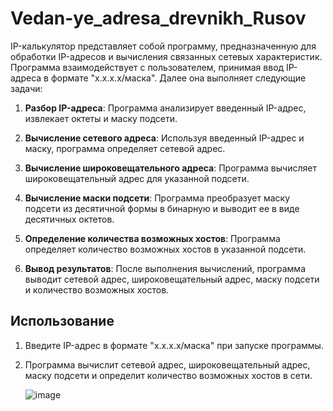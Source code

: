 # Vedan-ye_adresa_drevnikh_Rusov

IP-калькулятор представляет собой программу, предназначенную для обработки IP-адресов и вычисления связанных сетевых характеристик. Программа взаимодействует с пользователем, принимая ввод IP-адреса в формате "x.x.x.x/маска". Далее она выполняет следующие задачи:

1. **Разбор IP-адреса**: Программа анализирует введенный IP-адрес, извлекает октеты и маску подсети.

2. **Вычисление сетевого адреса**: Используя введенный IP-адрес и маску, программа определяет сетевой адрес.

3. **Вычисление широковещательного адреса**: Программа вычисляет широковещательный адрес для указанной подсети.

4. **Вычисление маски подсети**: Программа преобразует маску подсети из десятичной формы в бинарную и выводит ее в виде десятичных октетов.

5. **Определение количества возможных хостов**: Программа определяет количество возможных хостов в указанной подсети.

6. **Вывод результатов**: После выполнения вычислений, программа выводит сетевой адрес, широковещательный адрес, маску подсети и количество возможных хостов.

## Использование

1. Введите IP-адрес в формате "x.x.x.x/маска" при запуске программы.

2. Программа вычислит сетевой адрес, широковещательный адрес, маску подсети и определит количество возможных хостов в сети.

   ![image](https://github.com/teslaproduuction/Vedan-ye_adresa_drevnikh_Rusov/assets/117762137/ea295641-ada9-49cd-8a79-316d1b5ed044)
